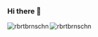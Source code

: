 ### Hi there 👋

<a><img align="left" src="https://github-readme-stats.vercel.app/api/top-langs/?username=rbrtbrnschn&layout=compact&hide=html&theme=material-palenight" alt="rbrtbrnschn" /></a>

<a>&nbsp;<img align="left" src="https://github-readme-stats.vercel.app/api?username=rbrtbrnschn&show_icons=true&theme=material-palenight&count_private=true" alt="rbrtbrnschn" /></a>

<!--
**rbrtbrnschn/rbrtbrnschn** is a ✨ _special_ ✨ repository because its `README.md` (this file) appears on your GitHub profile.

Here are some ideas to get you started:

- 🔭 I’m currently working on ...
- 🌱 I’m currently learning ...
- 👯 I’m looking to collaborate on ...
- 🤔 I’m looking for help with ...
- 💬 Ask me about ...
- 📫 How to reach me: ...
- 😄 Pronouns: ...
- ⚡ Fun fact: ...
-->
